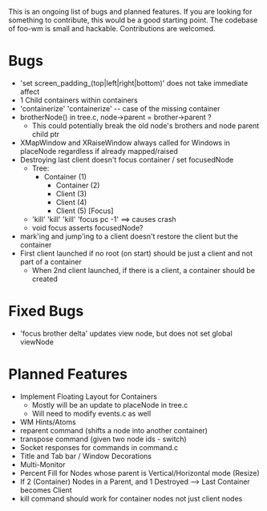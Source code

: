 This is an ongoing list of bugs and planned features. If you are looking for something to contribute, this would be a good starting point. The codebase of foo-wm is small and hackable. Contributions are welcomed.

Bugs
====
- 'set screen_padding_(top|left|right|bottom)' does not take immediate affect
- 1 Child containers within containers
- 'containerize' 'containerize' -- case of the missing container
- brotherNode() in tree.c, node->parent = brother->parent ?
    * This could potentially break the old node's brothers and node parent child ptr
- XMapWindow and XRaiseWindow always called for Windows in placeNode regardless if already mapped/raised
- Destroying last client doesn't focus container / set focusedNode
    * Tree: 
        - Container (1)
            * Container (2)
            * Client (3)
            * Client (4)
            * Client (5) [Focus]
    * 'kill' 'kill' 'kill' 'focus pc -1' ==> causes crash
    * void focus asserts focusedNode?
- mark'ing and jump'ing to a client doesn't restore the client but the container
- First client launched if no root (on start) should be just a client and not part of a container
    * When 2nd client launched, if there is a client, a container should be created

Fixed Bugs
==========
- 'focus brother delta' updates view node, but does not set global viewNode


Planned Features
================
- Implement Floating Layout for Containers
  * Mostly will be an update to placeNode in tree.c
  * Will need to modify events.c as well
- WM Hints/Atoms
- reparent command (shifts a node into another container)
- transpose command (given two node ids - switch)
- Socket responses for commands in command.c
- Title and Tab bar / Window Decorations 
- Multi-Monitor
- Percent Fill for Nodes whose parent is Vertical/Horizontal mode (Resize)
- If 2 (Container) Nodes in a Parent, and 1 Destroyed -->  Last Container becomes Client
- kill command should work for container nodes not just client nodes
